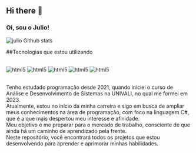 ## Hi there 👋

### Oi, sou o Julio!

![julio Github stats](http://github-readme-stats.vercel.app/api?username=JuliuFerreira&show_icons=true&theme=dracula)


##Tecnologias que estou utilizando

<div style="display: inline_block">
  <br/>
  <img aligne="center" alt="html5" src="https://img.shields.io/badge/C%23-239120?style=for-the-badge&logo=c-sharp&logoColor=white" />
  <img aligne="center" alt="html5" src="https://img.shields.io/badge/HTML-239120?style=for-the-badge&logo=html5&logoColor=white" />
  <img aligne="center" alt="html5" src="https://img.shields.io/badge/CSS-239120?&style=for-the-badge&logo=css3&logoColor=white" />
  <img aligne="center" alt="html5" src="https://img.shields.io/badge/.NET-5C2D91?style=for-the-badge&logo=.net&logoColor=white" />
  <img aligne="center" alt="html5" src="https://img.shields.io/badge/JavaScript-F7DF1E?style=for-the-badge&logo=javascript&logoColor=black" />
</div>
<br/>

Tenho estudado programação desde 2021, quando iniciei o curso de Análise e Desenvolvimento de Sistemas na UNIVALI, no qual me formei em 2023.<br/>
Atualmente, estou no início da minha carreira e sigo em busca de ampliar meus conhecimentos na área de programação, com foco na linguagem C#, que é a que mais despertou meu interesse e afinidade.<br/>
Meu objetivo é me preparar para o mercado de trabalho, consciente de que ainda há um caminho de aprendizado pela frente.<br/>
Neste repositório, você encontrará todos os projetos que estou desenvolvendo para aprender e aprimorar minhas habilidades.

